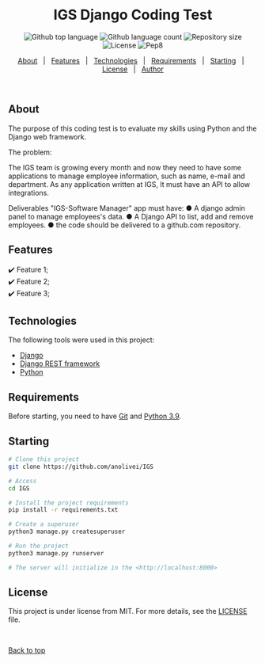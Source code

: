   &#xa0;

<h1 align="center">IGS Django Coding Test</h1>

<p align="center">
  <img alt="Github top language" src="https://img.shields.io/github/languages/top/anolivei/IGS?color=3de069">

  <img alt="Github language count" src="https://img.shields.io/github/languages/count/anolivei/IGS?color=3de069">

  <img alt="Repository size" src="https://img.shields.io/github/repo-size/anolivei/IGS?color=3de069">

  <img alt="License" src="https://img.shields.io/github/license/anolivei/IGS?color=3de069">

  <img alt="Pep8" src="https://github.com/anolivei/IGS/actions/workflows/pep8.yml/badge.svg?event=push">

</p>

<p align="center">
  <a href="#about">About</a> &#xa0; | &#xa0; 
  <a href="#features">Features</a> &#xa0; | &#xa0;
  <a href="#technologies">Technologies</a> &#xa0; | &#xa0;
  <a href="#requirements">Requirements</a> &#xa0; | &#xa0;
  <a href="#starting">Starting</a> &#xa0; | &#xa0;
  <a href="#license">License</a> &#xa0; | &#xa0;
  <a href="https://github.com/anolivei" target="_blank">Author</a>
</p>

<br>

## About ##

The purpose of this coding test is to evaluate my skills using Python
and the Django web framework.

The problem:

The IGS team is growing every month and now they need to have some applications
to manage employee information, such as name, e-mail and department.
As any application written at IGS, It must have an API to allow integrations.

Deliverables
"IGS-Software Manager" app must have:
● A django admin panel to manage employees's data.
● A Django API to list, add and remove employees.
● the code should be delivered to a github.com repository.

## Features ##

:heavy_check_mark: Feature 1;\
:heavy_check_mark: Feature 2;\
:heavy_check_mark: Feature 3;

## Technologies ##

The following tools were used in this project:

- [Django](https://www.djangoproject.com/)
- [Django REST framework](https://www.django-rest-framework.org/)
- [Python](https://www.python.org/)

## Requirements ##

Before starting, you need to have [Git](https://git-scm.com) and [Python 3.9](https://www.python.org/).
## Starting ##

```bash
# Clone this project
git clone https://github.com/anolivei/IGS

# Access
cd IGS

# Install the project requirements
pip install -r requirements.txt

# Create a superuser
python3 manage.py createsuperuser

# Run the project
python3 manage.py runserver

# The server will initialize in the <http://localhost:8000>
```

## License ##

This project is under license from MIT. For more details, see the [LICENSE](LICENSE) file.


&#xa0;

<a href="#top">Back to top</a>
